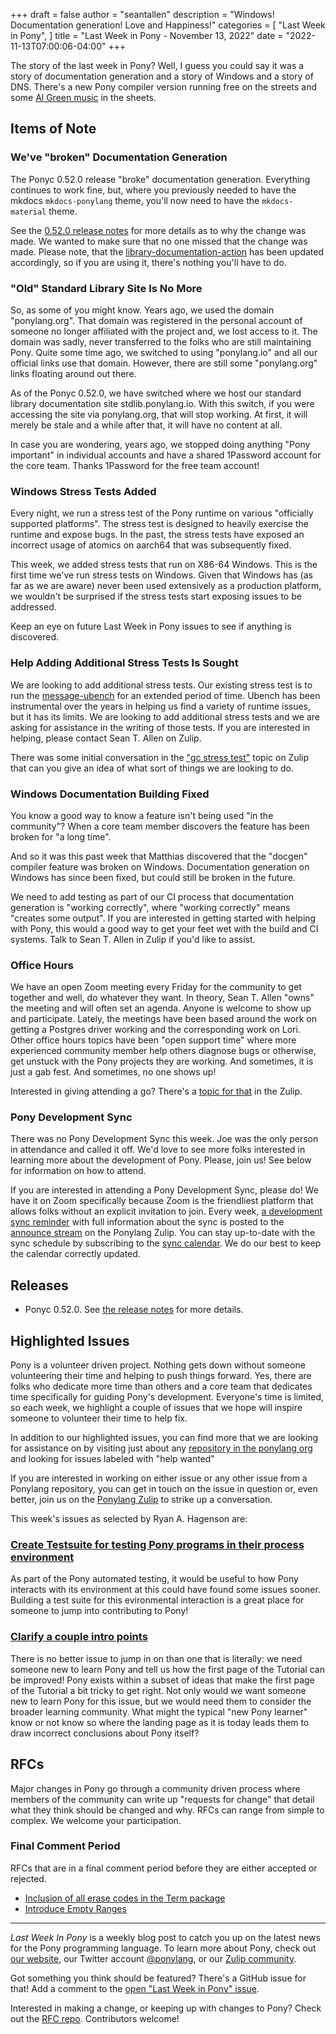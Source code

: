 +++
draft = false
author = "seantallen"
description = "Windows! Documentation generation! Love and Happiness!"
categories = [
    "Last Week in Pony",
]
title = "Last Week in Pony - November 13, 2022"
date = "2022-11-13T07:00:06-04:00"
+++

The story of the last week in Pony? Well, I guess you could say it was a story of documentation generation and a story of Windows and a story of DNS. There's a new Pony compiler version running free on the streets and some [Al Green music](https://www.youtube.com/watch?v=rqqAnjY2Rmo) in the sheets.

<!--more-->

## Items of Note

### We've "broken" Documentation Generation

The Ponyc 0.52.0 release "broke" documentation generation. Everything continues to work fine, but, where you previously needed to have the mkdocs `mkdocs-ponylang` theme, you'll now need to have the `mkdocs-material` theme.

See the [0.52.0 release notes](https://github.com/ponylang/ponyc/releases/tag/0.52.0) for more details as to why the change was made. We wanted to make sure that no one missed that the change was made. Please note, that the [library-documentation-action](https://github.com/ponylang/library-documentation-action) has been updated accordingly, so if you are using it, there's nothing you'll have to do.

### "Old" Standard Library Site Is No More

So, as some of you might know. Years ago, we used the domain "ponylang.org". That domain was registered in the personal account of someone no longer affiliated with the project and, we lost access to it. The domain was sadly, never transferred to the folks who are still maintaining Pony. Quite some time ago, we switched to using "ponylang.io" and all our official links use that domain. However, there are still some "ponylang.org" links floating around out there.

As of the Ponyc 0.52.0, we have switched where we host our standard library documentation site stdlib.ponylang.io. With this switch, if you were accessing the site via ponylang.org, that will stop working. At first, it will merely be stale and a while after that, it will have no content at all.

In case you are wondering, years ago, we stopped doing anything "Pony important" in individual accounts and have a shared 1Password account for the core team. Thanks 1Password for the free team account!

### Windows Stress Tests Added

Every night, we run a stress test of the Pony runtime on various "officially supported platforms". The stress test is designed to heavily exercise the runtime and expose bugs. In the past, the stress tests have exposed an incorrect usage of atomics on aarch64 that was subsequently fixed.

This week, we added stress tests that run on X86-64 Windows. This is the first time we've run stress tests on Windows. Given that Windows has (as far as we are aware) never been used extensively as a production platform, we wouldn't be surprised if the stress tests start exposing issues to be addressed.

Keep an eye on future Last Week in Pony issues to see if anything is discovered.

### Help Adding Additional Stress Tests Is Sought

We are looking to add additional stress tests. Our existing stress test is to run the [message-ubench](https://github.com/ponylang/ponyc/tree/main/examples/message-ubench) for an extended period of time. Ubench has been instrumental over the years in helping us find a variety of runtime issues, but it has its limits. We are looking to add additional stress tests and we are asking for assistance in the writing of those tests. If you are interested in helping, please contact Sean T. Allen on Zulip.

There was some initial conversation in the ["gc stress test"](https://ponylang.zulipchat.com/#narrow/stream/190359-ci/topic/GC.20stress.20test) topic on Zulip that can you give an idea of what sort of things we are looking to do.

### Windows Documentation Building Fixed

You know a good way to know a feature isn't being used "in the community"? When a core team member discovers the feature has been broken for "a long time".

And so it was this past week that Matthias discovered that the "docgen" compiler feature was broken on Windows. Documentation generation on Windows has since been fixed, but could still be broken in the future.

We need to add testing as part of our CI process that documentation generation is "working correctly", where "working correctly" means "creates some output". If you are interested in getting started with helping with Pony, this would a good way to get your feet wet with the build and CI systems. Talk to Sean T. Allen in Zulip if you'd like to assist.

### Office Hours

We have an open Zoom meeting every Friday for the community to get together and well, do whatever they want. In theory, Sean T. Allen "owns" the meeting and will often set an agenda. Anyone is welcome to show up and participate. Lately, the meetings have been based around the work on getting a Postgres driver working and the corresponding work on Lori. Other office hours topics have been "open support time" where more experienced community member help others diagnose bugs or otherwise, get unstuck with the Pony projects they are working. And sometimes, it is just a gab fest. And sometimes, no one shows up!

Interested in giving attending a go? There's a [topic for that](https://ponylang.zulipchat.com/#narrow/stream/189934-general/topic/Office.20hours) in the Zulip.

### Pony Development Sync

There was no Pony Development Sync this week. Joe was the only person in attendance and called it off. We'd love to see more folks interested in learning more about the development of Pony. Please, join us! See below for information on how to attend.

If you are interested in attending a Pony Development Sync, please do! We have it on Zoom specifically because Zoom is the friendliest platform that allows folks without an explicit invitation to join. Every week, [a development sync reminder](https://ponylang.zulipchat.com/#narrow/stream/189932-announce/topic/Sync.20Reminder) with full information about the sync is posted to the [announce stream](https://ponylang.zulipchat.com/#narrow/stream/189932-announce) on the Ponylang Zulip. You can stay up-to-date with the sync schedule by subscribing to the [sync calendar](https://calendar.google.com/calendar/ical/59jcru6f50mrpqbm7em4iclnkk%40group.calendar.google.com/public/basic.ics). We do our best to keep the calendar correctly updated.

## Releases

- Ponyc 0.52.0. See [the release notes](https://github.com/ponylang/ponyc/releases/tag/0.52.0) for more details.

## Highlighted Issues

Pony is a volunteer driven project. Nothing gets down without someone volunteering their time and helping to push things forward. Yes, there are folks who dedicate more time than others and a core team that dedicates time specifically for guiding Pony's development. Everyone's time is limited, so each week, we highlight a couple of issues that we hope will inspire someone to volunteer their time to help fix.

In addition to our highlighted issues, you can find more that we are looking for assistance on by visiting just about any [repository in the ponylang org](https://github.com/ponylang/) and looking for issues labeled with "help wanted"

If you are interested in working on either issue or any other issue from a Ponylang repository, you can get in touch on the issue in question or, even better, join us on the [Ponylang Zulip](https://ponylang.zulipchat.com/) to strike up a conversation.

This week's issues as selected by Ryan A. Hagenson are:

### [Create Testsuite for testing Pony programs in their process environment](https://github.com/ponylang/ponyc/issues/3128)

As part of the Pony automated testing, it would be useful to how Pony interacts with its environment at this could have found some issues sooner. Building a test suite for this evironmental interaction is a great place for someone to jump into contributing to Pony!

### [Clarify a couple intro points](https://github.com/ponylang/pony-tutorial/issues/348)

There is no better issue to jump in on than one that is literally: we need someone new to learn Pony and tell us how the first page of the Tutorial can be improved! Pony exists within a subset of ideas that make the first page of the Tutorial a bit tricky to get right. Not only would we want someone new to learn Pony for this issue, but we would need them to consider the broader learning community. What might the typical "new Pony learner" know or not know so where the landing page as it is today leads them to draw incorrect conclusions about Pony itself?

## RFCs

Major changes in Pony go through a community driven process where members of the community can write up "requests for change" that detail what they think should be changed and why. RFCs can range from simple to complex. We welcome your participation.

### Final Comment Period

RFCs that are in a final comment period before they are either accepted or rejected.

- [Inclusion of all erase codes in the Term package](https://github.com/ponylang/rfcs/pull/203)
- [Introduce Empty Ranges](https://github.com/ponylang/rfcs/pull/201)

---

_Last Week In Pony_ is a weekly blog post to catch you up on the latest news for the Pony programming language. To learn more about Pony, check out [our website](https://ponylang.io), our Twitter account [@ponylang](https://twitter.com/ponylang), or our [Zulip community](https://ponylang.zulipchat.com).

Got something you think should be featured? There's a GitHub issue for that! Add a comment to the [open "Last Week in Pony" issue](https://github.com/ponylang/ponylang.github.io/issues?q=is%3Aissue+is%3Aopen+label%3Alast-week-in-pony).

Interested in making a change, or keeping up with changes to Pony? Check out the [RFC repo](https://github.com/ponylang/rfcs). Contributors welcome!
